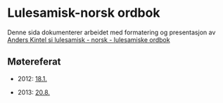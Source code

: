 # Lulesamisk-norsk ordbok

Denne sida dokumenterer arbeidet med formatering og presentasjon
av [Anders Kintel si lulesamisk - norsk - lulesamiske ordbok](http://gtweb.uit.no/webdict/ak/smj2nob/index.html)

##  Møtereferat

* 2012:
   [18.1.](../admin/dicts/Meeting_2012-01-18.html)

* 2013:
   [20.8.](smj/Planlegging.html)




